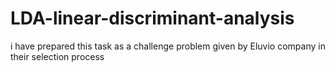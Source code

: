 # LDA-linear-discriminant-analysis
i have prepared this task as a challenge problem given by Eluvio company in their selection process
